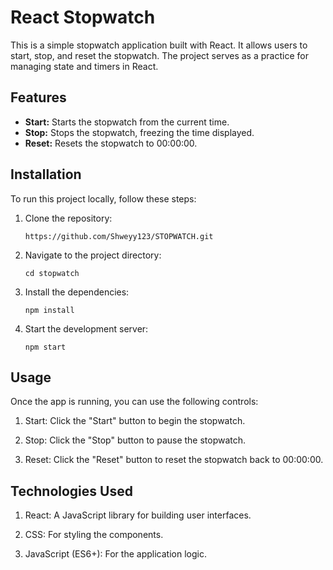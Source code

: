 # React Stopwatch

This is a simple stopwatch application built with React. It allows users to start, stop, and reset the stopwatch. The project serves as a practice for managing state and timers in React.

## Features

- **Start:** Starts the stopwatch from the current time.
- **Stop:** Stops the stopwatch, freezing the time displayed.
- **Reset:** Resets the stopwatch to 00:00:00.

## Installation

To run this project locally, follow these steps:

1. Clone the repository:

       https://github.com/Shweyy123/STOPWATCH.git

3. Navigate to the project directory:

       cd stopwatch

5. Install the dependencies:

       npm install
   
7. Start the development server:

       npm start

## Usage

Once the app is running, you can use the following controls:

  1) Start: Click the "Start" button to begin the stopwatch.

  2) Stop: Click the "Stop" button to pause the stopwatch.

  3) Reset: Click the "Reset" button to reset the stopwatch back to 00:00:00.

## Technologies Used

  1) React: A JavaScript library for building user interfaces.

  2) CSS: For styling the components.

  3) JavaScript (ES6+): For the application logic.

